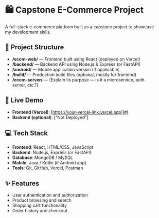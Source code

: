 # 🛍️ Capstone E-Commerce Project

A full-stack e-commerce platform built as a capstone project to showcase my development skills.

## 📂 Project Structure

- **/ecom-web/** — Frontend built using React (deployed on Vercel)
- **/backend/** — Backend API using Node.js & Express (or FastAPI)
- **/android/** — Mobile application version (if applicable)
- **/build/** — Production build files (optional, mostly for frontend)
- **/ecom-server/** — [Explain its purpose — is it a microservice, auth server, etc.?]

## 🚀 Live Demo

- **Frontend (Vercel)**: [https://your-vercel-link.vercel.app](#)
- **Backend (optional)**: [“Not Deployed”]

## 💻 Tech Stack

- **Frontend**: React, HTML/CSS, JavaScript
- **Backend**: Node.js, Express (or FastAPI)
- **Database**: MongoDB / MySQL
- **Mobile**: Java / Kotlin (if Android app)
- **Tools**: Git, GitHub, Vercel, Postman

## ✨ Features

- User authentication and authorization
- Product browsing and search
- Shopping cart functionality
- Order history and checkout
